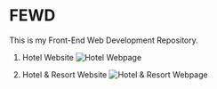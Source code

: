 # FEWD
This is my Front-End Web Development Repository.


1. Hotel Website
![Hotel Webpage](https://github.com/shunax19/FEWD/blob/main/2nd%20Project/screencapture-127-0-0-1-5500-2nd-Project-index-html-2021-08-02-12_14_54.png)

2. Hotel & Resort Website
![Hotel & Resort Webpage](https://github.com/shunax19/FEWD/blob/main/3rd%20Project%20Bootstrap/screenshot%20of%20the%20project.png)
